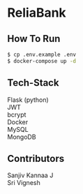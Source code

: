 # ReliaBank


## How To Run
```bash
$ cp .env.example .env
$ docker-compose up -d
```

## Tech-Stack
Flask (python) <br>
JWT <br>
bcrypt <br>
Docker <br>
MySQL <br>
MongoDB <br>

## Contributors
Sanjiv Kannaa J <br>
Sri Vignesh <br>
